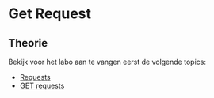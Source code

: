 # Get Request

## Theorie

Bekijk voor het labo aan te vangen eerst de volgende topics:

* [Requests](../../../express.js/requests/)
* [GET requests](../../../express.js/requests/get-request.md)
